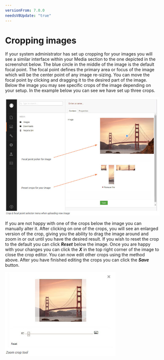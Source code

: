 ```yaml
---
versionFrom: 7.0.0
needsV8Update: "true"
---
```


# Cropping images

If your system administrator has set up cropping for your images you will see a similar interface within your Media section to the one depicted in the screenshot below. The blue circle in the middle of the image is the default focal point. The focal point defines the primary area or focus of the image which will be the center point of any image re-sizing. You can move the focal point by clicking and dragging it to the desired part of the image. Below the image you may see specific crops of the image depending on your setup. In the example below you can see we have set up three crops.

![cropAndFocalPoint.jpg](images/cropAndFocalPoint.jpg)

If you are not happy with one of the crops below the image you can manually alter it. After clicking on one of the crops, you will see an enlarged version of the crop, giving you the ability to drag the image around and zoom in or out until you have the desired result. If you wish to reset the crop to the default you can click ***Reset*** below the image. Once you are happy with your changes you can click the ***X*** in the top right corner of the image to close the crop editor. You can now edit other crops using the method above. After you have finished editing the crops you can click the ***Save*** button.

![zoomCrop.jpg](images/zoomCrop.jpg)
